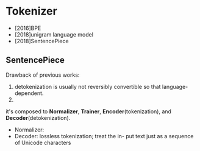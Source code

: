 # Tokenizer
- [2016]BPE
- [2018]unigram language model
- [2018]SentencePiece


## SentencePiece
Drawback of previous works:
1. detokenization is usually not reversibly convertible so that language-dependent.
2. 
it's composed to **Normalizer**, **Trainer**, **Encoder**(tokenization), and **Decoder**(detokenization).
- Normalizer: 
- Decoder: lossless tokenization; treat the in- put text just as a sequence of Unicode characters

